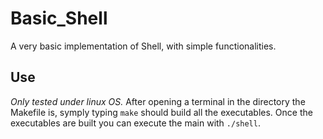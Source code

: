 # Basic_Shell
A very basic implementation of Shell, with simple functionalities.

## Use
*Only tested under linux OS.*
After opening a terminal in the directory the Makefile is, symply typing `make` should build all the executables.
Once the executables are built you can execute the main with `./shell`.
